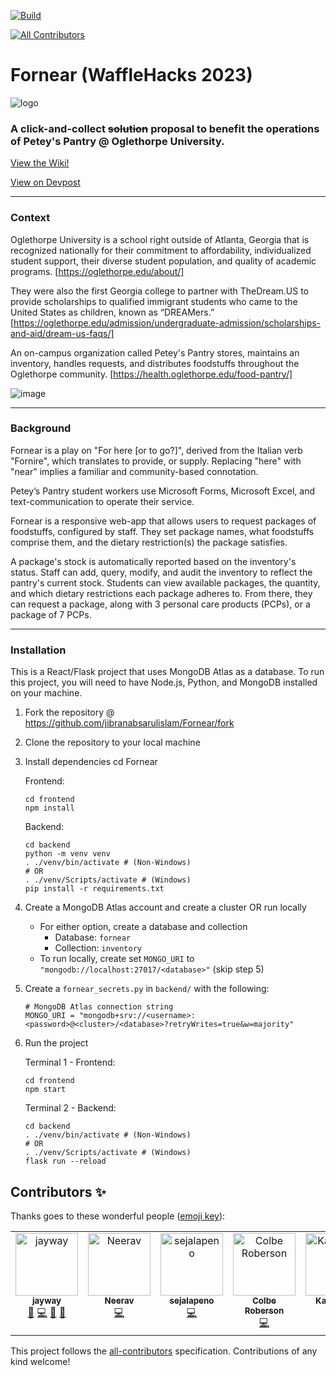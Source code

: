 [![Build](https://github.com/It-s-Saturday/Fornear/actions/workflows/build.yml/badge.svg)](https://github.com/It-s-Saturday/Fornear/actions/workflows/build.yml)
<!-- ALL-CONTRIBUTORS-BADGE:START - Do not remove or modify this section -->
[![All Contributors](https://img.shields.io/badge/all_contributors-5-orange.svg?style=flat-square)](#contributors-)
<!-- ALL-CONTRIBUTORS-BADGE:END -->

# Fornear (WaffleHacks 2023)

![logo](https://github.com/jibranabsarulislam/Fornear/assets/70596906/a495d28d-7616-4ca3-91d7-df3824a4b133)

### A click-and-collect ~~solution~~ proposal to benefit the operations of Petey's Pantry @ Oglethorpe University.

[View the Wiki!](https://github.com/jibranabsarulislam/Fornear/wiki/Staff:-Navigating-the-Staff-Dashboard)

<a href='https://devpost.com/software/fornear'>View on Devpost</a>

---
### Context


Oglethorpe University is a school right outside of Atlanta, Georgia that is recognized nationally for their commitment to affordability, individualized student support, their diverse student population, and quality of academic programs. [https://oglethorpe.edu/about/]

They were also the first Georgia college to partner with TheDream.US to provide scholarships to qualified immigrant students who came to the United States as children, known as “DREAMers.” [https://oglethorpe.edu/admission/undergraduate-admission/scholarships-and-aid/dream-us-faqs/]

An on-campus organization called Petey's Pantry stores, maintains an inventory, handles requests, and distributes foodstuffs throughout the Oglethorpe community. [https://health.oglethorpe.edu/food-pantry/]


![image](https://github.com/jibranabsarulislam/Fornear/assets/70596906/fef8a16f-8663-433f-8785-df94cf1a84fa)

---

### Background
Fornear is a play on "For here [or to go?]", derived from the Italian verb "Fornire", which translates to provide, or supply. Replacing "here" with "near" implies a familiar and community-based connotation.

Petey’s Pantry student workers use Microsoft Forms, Microsoft Excel, and text-communication to operate their service.

Fornear is a responsive web-app that allows users to request packages of foodstuffs, configured by staff. They set package names, what foodstuffs comprise them, and the dietary restriction(s) the package satisfies.

A package's stock is automatically reported based on the inventory's status. Staff can add, query, modify, and audit the inventory to reflect the pantry's current stock. Students can view available packages, the quantity, and which dietary restrictions each package adheres to. From there, they can request a package, along with 3 personal care products (PCPs), or a package of 7 PCPs.

---

### Installation

This is a React/Flask project that uses MongoDB Atlas as a database. To run this project, you will need to have Node.js, Python, and MongoDB installed on your machine.

1. Fork the repository @ https://github.com/jibranabsarulislam/Fornear/fork
2. Clone the repository to your local machine
3. Install dependencies
	cd Fornear
	
	Frontend:
	```
	cd frontend
	npm install
	```

	Backend:
	```
	cd backend
	python -m venv venv
	. ./venv/bin/activate # (Non-Windows)
	# OR
	. ./venv/Scripts/activate # (Windows)
	pip install -r requirements.txt
	```
4. Create a MongoDB Atlas account and create a cluster OR run locally
	- For either option, create a database and collection
		- Database: `fornear`
		- Collection: `inventory`
	- To run locally, create set `MONGO_URI` to `"mongodb://localhost:27017/<database>"` (skip step 5)

5. Create a `fornear_secrets.py` in `backend/` with the following:
	```
	# MongoDB Atlas connection string
	MONGO_URI = "mongodb+srv://<username>:<password>@<cluster>/<database>?retryWrites=true&w=majority"
	```
6. Run the project
	
	Terminal 1 - Frontend:
	```
	cd frontend
	npm start
	```

	Terminal 2 - Backend:

	```
	cd backend
	. ./venv/bin/activate # (Non-Windows)
	# OR
	. ./venv/Scripts/activate # (Windows)
	flask run --reload
	```



## Contributors ✨

Thanks goes to these wonderful people ([emoji key](https://allcontributors.org/docs/en/emoji-key)):

<!-- ALL-CONTRIBUTORS-LIST:START - Do not remove or modify this section -->
<!-- prettier-ignore-start -->
<!-- markdownlint-disable -->
<table>
  <tbody>
    <tr>
      <td align="center" valign="top" width="14.28%"><a href="https://www.jibran.me"><img src="https://avatars.githubusercontent.com/u/70596906?v=4?s=100" width="100px;" alt="jayway"/><br /><sub><b>jayway</b></sub></a><br /><a href="#maintenance-jibranabsarulislam" title="Maintenance">🚧</a> <a href="https://github.com/It-s-Saturday/Fornear/commits?author=jibranabsarulislam" title="Code">💻</a> <a href="https://github.com/It-s-Saturday/Fornear/commits?author=jibranabsarulislam" title="Documentation">📖</a> <a href="https://github.com/It-s-Saturday/Fornear/pulls?q=is%3Apr+reviewed-by%3Ajibranabsarulislam" title="Reviewed Pull Requests">👀</a></td>
      <td align="center" valign="top" width="14.28%"><a href="https://github.com/neeravbhaskarla"><img src="https://avatars.githubusercontent.com/u/57148990?v=4?s=100" width="100px;" alt="Neerav"/><br /><sub><b>Neerav</b></sub></a><br /><a href="https://github.com/It-s-Saturday/Fornear/commits?author=neeravbhaskarla" title="Code">💻</a></td>
      <td align="center" valign="top" width="14.28%"><a href="https://github.com/sejalapeno"><img src="https://avatars.githubusercontent.com/u/110482301?v=4?s=100" width="100px;" alt="sejalapeno"/><br /><sub><b>sejalapeno</b></sub></a><br /><a href="https://github.com/It-s-Saturday/Fornear/commits?author=sejalapeno" title="Code">💻</a></td>
      <td align="center" valign="top" width="14.28%"><a href="http://colbe.me"><img src="https://avatars.githubusercontent.com/u/90277989?v=4?s=100" width="100px;" alt="Colbe Roberson"/><br /><sub><b>Colbe Roberson</b></sub></a><br /><a href="https://github.com/It-s-Saturday/Fornear/commits?author=cgr28" title="Code">💻</a></td>
      <td align="center" valign="top" width="14.28%"><a href="https://github.com/karthickbharathi1"><img src="https://avatars.githubusercontent.com/u/54052847?v=4?s=100" width="100px;" alt="Karthick B"/><br /><sub><b>Karthick B</b></sub></a><br /><a href="https://github.com/It-s-Saturday/Fornear/commits?author=karthickbharathi1" title="Code">💻</a></td>
    </tr>
  </tbody>
</table>

<!-- markdownlint-restore -->
<!-- prettier-ignore-end -->

<!-- ALL-CONTRIBUTORS-LIST:END -->

This project follows the [all-contributors](https://github.com/all-contributors/all-contributors) specification. Contributions of any kind welcome!
